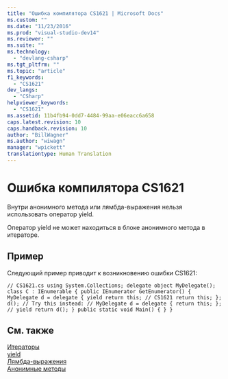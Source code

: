 ```yaml
---
title: "Ошибка компилятора CS1621 | Microsoft Docs"
ms.custom: ""
ms.date: "11/23/2016"
ms.prod: "visual-studio-dev14"
ms.reviewer: ""
ms.suite: ""
ms.technology: 
  - "devlang-csharp"
ms.tgt_pltfrm: ""
ms.topic: "article"
f1_keywords: 
  - "CS1621"
dev_langs: 
  - "CSharp"
helpviewer_keywords: 
  - "CS1621"
ms.assetid: 11b4fb94-0dd7-4484-99aa-e06eacc6a658
caps.latest.revision: 10
caps.handback.revision: 10
author: "BillWagner"
ms.author: "wiwagn"
manager: "wpickett"
translationtype: Human Translation
---
```

# Ошибка компилятора CS1621
Внутри анонимного метода или лямбда\-выражения нельзя использовать оператор yield.  
  
 Оператор yield не может находиться в блоке анонимного метода в итераторе.  
  
## Пример  
 Следующий пример приводит к возникновению ошибки CS1621:  
  
```  
// CS1621.cs using System.Collections; delegate object MyDelegate(); class C : IEnumerable { public IEnumerator GetEnumerator() { MyDelegate d = delegate { yield return this; // CS1621 return this; }; d(); // Try this instead: // MyDelegate d = delegate { return this; }; // yield return d(); } public static void Main() { } }  
```  
  
## См. также  
 [Итераторы](../Topic/Iterators%20\(C%23%20and%20Visual%20Basic\).md)   
 [yield](../../csharp/language-reference/keywords/yield.md)   
 [Лямбда\-выражения](../../csharp/programming-guide/statements-expressions-operators/lambda-expressions.md)   
 [Анонимные методы](../../csharp/programming-guide/statements-expressions-operators/anonymous-methods.md)